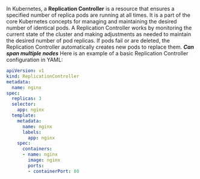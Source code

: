 In Kubernetes, a **Replication Controller** is a resource that ensures a specified number of replica pods are running at all times. It is a part of the core Kubernetes concepts for managing and maintaining the desired number of identical pods. A Replication Controller works by monitoring the current state of the cluster and making adjustments as needed to maintain the desired number of pod replicas. If pods fail or are deleted, the Replication Controller automatically creates new pods to replace them. 
***Can span multiple nodes***
Here is an example of a basic Replication Controller configuration in YAML:
``` YAML
apiVersion: v1
kind: ReplicationController
metadata:
  name: nginx
spec:
  replicas: 3
  selector:
    app: nginx
  template:
    metadata:
      name: nginx
      labels:
        app: nginx
    spec:
      containers:
      - name: nginx
        image: nginx
        ports:
        - containerPort: 80
```